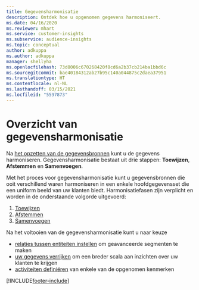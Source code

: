 ```yaml
---
title: Gegevensharmonisatie
description: Ontdek hoe u opgenomen gegevens harmoniseert.
ms.date: 04/16/2020
ms.reviewer: mhart
ms.service: customer-insights
ms.subservice: audience-insights
ms.topic: conceptual
author: adkuppa
ms.author: adkuppa
manager: shellyha
ms.openlocfilehash: 73d8006c670268420f8cd6a2b37cb214ba1bbd6c
ms.sourcegitcommit: bae40184312ab27b95c140a044875c2daea37951
ms.translationtype: HT
ms.contentlocale: nl-NL
ms.lasthandoff: 03/15/2021
ms.locfileid: "5597873"
---
```

# <a name="data-unification-overview"></a>Overzicht van gegevensharmonisatie

Na [het opzetten van de gegevensbronnen](data-sources.md) kunt u de gegevens harmoniseren. Gegevensharmonisatie bestaat uit drie stappen: **Toewijzen**, **Afstemmen** en **Samenvoegen**.

Met het proces voor gegevensharmonisatie kunt u gegevensbronnen die ooit verschillend waren harmoniseren in een enkele hoofdgegevensset die een uniform beeld van uw klanten biedt. Harmonisatiefasen zijn verplicht en worden in de onderstaande volgorde uitgevoerd:

1. [Toewijzen](map-entities.md)
2. [Afstemmen](match-entities.md)
3. [Samenvoegen](merge-entities.md)

Na het voltooien van de gegevensharmonisatie kunt u naar keuze

- [relaties tussen entiteiten instellen](relationships.md) om geavanceerde segmenten te maken
- [uw gegevens verrijken](enrichment-hub.md) om een breder scala aan inzichten over uw klanten te krijgen
- [activiteiten definiëren](activities.md) van enkele van de opgenomen kenmerken


[!INCLUDE[footer-include](../includes/footer-banner.md)]